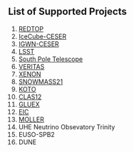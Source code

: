 ## List of Supported Projects

1. [REDTOP](Redtop.md)
2. [IceCube-CESER](icecube.md)
3. [IGWN-CESER](ligo.md)
4. [LSST](lsst.md)
6. [South Pole Telescope](spt.md)
7. [VERITAS](veritas.md)
8. [XENON](xenon.md)
9. [SNOWMASS21](snowmass.md)
9. [KOTO](koto.md)
10. [CLAS12](clas12.md)
11. [GLUEX](gluex.md)
12. [EIC](eic.md)
13. [MOLLER](moller.md)
14. UHE Neutrino Obsevatory Trinity
15. EUSO-SPB2
16. DUNE
